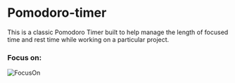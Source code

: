 # Pomodoro-timer

This is a classic Pomodoro Timer built to help manage the length of focused time and rest time while working on a particular project.

### Focus on: 

![FocusOn](/images/logo.png)

